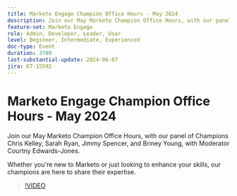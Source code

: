 ```yaml
---
title: Marketo Engage Champion Office Hours - May 2024
description: Join our May Marketo Champion Office Hours, with our panel of Champions Chris Kelley, Sarah Ryan, Jimmy Spencer, and Briney Young, with Moderator Courtny Edwards-Jones.Whether you're new to Marketo or just looking to enhance your skills, our champions are here to share their expertise.
feature-set: Marketo Engage
role: Admin, Developer, Leader, User
level: Beginner, Intermediate, Experienced
doc-type: Event
duration: 3709
last-substantial-update: 2024-06-07
jira: KT-15592
---
```


# Marketo Engage Champion Office Hours - May 2024

Join our May Marketo Champion Office Hours, with our panel of Champions Chris Kelley, Sarah Ryan, Jimmy Spencer, and Briney Young, with Moderator Courtny Edwards-Jones.

Whether you're new to Marketo or just looking to enhance your skills, our champions are here to share their expertise.

>[!VIDEO](https://video.tv.adobe.com/v/3429357/?learn=on)
